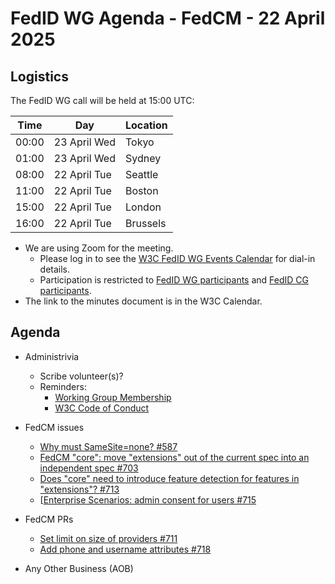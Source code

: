 # FedID WG Agenda - FedCM - 22 April 2025

## Logistics

The FedID WG call will be held at 15:00 UTC:

| Time         | Day    | Location      |
| ------------ | ------ | ------------- |
| 00:00 | 23 April Wed | Tokyo         |
| 01:00 | 23 April Wed | Sydney        |
| 08:00 | 22 April Tue | Seattle       |
| 11:00 | 22 April Tue | Boston        |
| 15:00 | 22 April Tue | London        |
| 16:00 | 22 April Tue | Brussels      |


* We are using Zoom for the meeting.
    * Please log in to see the [W3C FedID WG Events Calendar](https://www.w3.org/groups/wg/fedid/calendar/) for dial-in details. 
    * Participation is restricted to [FedID WG participants](https://www.w3.org/groups/wg/fedid/participants/) and [FedID CG participants](https://www.w3.org/groups/cg/fed-id/participants/).
* The link to the minutes document is in the W3C Calendar. 

## Agenda

* Administrivia
  * Scribe volunteer(s)?
  * Reminders: 
     * [Working Group Membership](https://www.w3.org/groups/wg/fedid/)
     * [W3C Code of Conduct](https://www.w3.org/policies/code-of-conduct/)

     
* FedCM issues
   * [Why must SameSite=none? #587](https://github.com/w3c-fedid/FedCM/issues/587)
   * [FedCM "core": move "extensions" out of the current spec into an independent spec #703](https://github.com/w3c-fedid/FedCM/issues/703)
   * [Does "core" need to introduce feature detection for features in "extensions"? #713](https://github.com/w3c-fedid/FedCM/issues/713)
   * [[Enterprise Scenarios: admin consent for users #715](https://github.com/w3c-fedid/FedCM/issues/715)

* FedCM PRs
   * [Set limit on size of providers #711](https://github.com/w3c-fedid/FedCM/pull/711)
   * [Add phone and username attributes #718](https://github.com/w3c-fedid/FedCM/pull/718)

* Any Other Business (AOB)